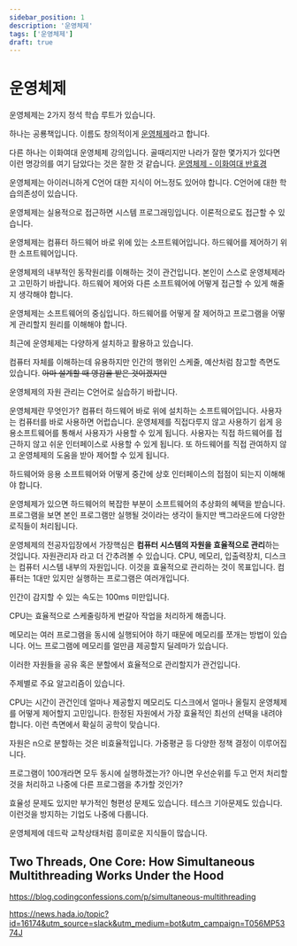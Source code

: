 ```yaml
---
sidebar_position: 1
description: '운영체제'
tags: ['운영체제']
draft: true
---
```


# 운영체제

<!--https://github.com/2024-pass-backend/cs-plant?tab=readme-ov-file-->

운영체제는 2가지 정석 학습 루트가 있습니다.

하나는 공룡책입니다. 이름도 창의적이게 [운영체제](https://www.yes24.com/Product/Goods/89496122)라고 합니다.

다른 하나는 이화여대 운영체제 강의입니다. 골때리지만 나라가 잘한 몇가지가 있다면 이런 명강의를 여기 담았다는 것은 잘한 것 같습니다. [운영체제 - 이화여대 반효경](http://www.kocw.net/home/search/kemView.do?kemId=1046323)

운영체제는 아이러니하게 C언어 대한 지식이 어느정도 있어야 합니다. C언어에 대한 학습의존성이 있습니다.

운영체제는 실용적으로 접근하면 시스템 프로그래밍입니다. 이론적으로도 접근할 수 있습니다.

운영체제는 컴퓨터 하드웨어 바로 위에 있는 소프트웨어입니다. 하드웨어를 제어하기 위한 소프트웨어입니다.

운영체제의 내부적인 동작원리를 이해하는 것이 관건입니다. 본인이 스스로 운영체제라고 고민하기 바랍니다. 하드웨어 제어와 다른 소프트웨어에 어떻게 접근할 수 있게 해줄지 생각해야 합니다.

운영체제는 소프트웨어의 중심입니다. 하드웨어를 어떻게 잘 제어하고 프로그램을 어떻게 관리할지 원리를 이해해야 합니다.

최근에 운영체제는 다양하게 설치하고 활용하고 있습니다.

컴퓨터 자체를 이해하는데 유용하지만 인간의 행위인 스케줄, 예산처럼 참고할 측면도 있습니다. ~~아마 설계할 때 영감을 받은 것이겠지만~~

운영체제의 자원 관리는 C언어로 실습하기 바랍니다.

운영체제란 무엇인가? 컴퓨터 하드웨어 바로 위에 설치하는 소프트웨어입니다. 사용자는 컴퓨터를 바로 사용하면 어럽습니다. 운영체제를 직접다루지 않고 사용하기 쉽게 응용소프트웨어를 통해서 사용자가 사용할 수 있게 됩니다. 사용자는 직접 하드웨어를 접근하지 않고 쉬운 인터페이스로 사용할 수 있게 됩니다. 또 하드웨어를 직접 관여하지 않고 운영체제의 도움을 받아 제어할 수 있게 됩니다.

하드웨어와 응용 소프트웨어와 어떻게 중간에 상호 인터페이스의 접점이 되는지 이해해야 합니다.

운영체제가 있으면 하드웨어의 복잡한 부분이 소프트웨어의 추상화의 혜택을 받습니다. 프로그램을 보면 본인 프로그램만 실행될 것이라는 생각이 들지만 백그라운드에 다양한 로직들이 처리됩니다.

운영체제의 전공자입장에서 가장핵심은 **컴퓨터 시스템의 자원을 효율적으로 관리**하는 것입니다. 자원관리자 라고 더 간추려볼 수 있습니다. CPU, 메모리, 입출력장치, 디스크는 컴퓨터 시스템 내부의 자원입니다. 이것을 효율적으로 관리하는 것이 목표입니다. 컴퓨터는 1대만 있지만 실행하는 프로그램은 여러개입니다.

인간이 감지할 수 있는 속도는 100ms 미만입니다.

CPU는 효율적으로 스케줄링하게 번갈아 작업을 처리하게 해줍니다.

메모리는 여러 프로그램을 동시에 실행되어야 하기 때문에 메모리를 쪼개는 방법이 있습니다. 어느 프로그램에 메모리를 얼만큼 제공할지 딜레마가 있습니다.

이러한 자원들을 공유 혹은 분할에서 효율적으로 관리할지가 관건입니다.

주제별로 주요 알고리즘이 있습니다.

CPU는 시간이 관건인데 얼마나 제공할지 메모리도 디스크에서 얼마나 올릴지 운영체제를 어떻게 제어할지 고민입니다. 한정된 자원에서 가장 효율적인 최선의 선택을 내려야 합니다. 이런 측면에서 확실히 공학이 맞습니다.

자원은 n으로 분할하는 것은 비효율적입니다. 가중평균 등 다양한 정책 결정이 이루어집니다.

프로그램이 100개라면 모두 동시에 실행하겠는가? 아니면 우선순위를 두고 먼저 처리할 것을 처리하고 나중에 다른 프로그램을 추가할 것인가?

효율성 문제도 있지만 부가적인 형편성 문제도 있습니다. 테스크 기아문제도 있습니다. 이런것을 방지하는 기업도 나중에 다룹니다.

운영체제에 데드락 교착상태처럼 흥미로운 지식들이 많습니다.

## Two Threads, One Core: How Simultaneous Multithreading Works Under the Hood

https://blog.codingconfessions.com/p/simultaneous-multithreading

https://news.hada.io/topic?id=16174&utm_source=slack&utm_medium=bot&utm_campaign=T056MP5374J

